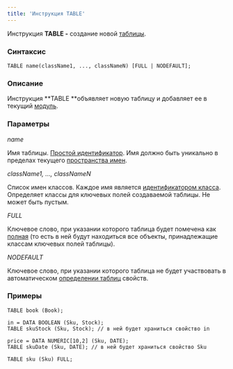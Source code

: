 ```yaml
---
title: 'Инструкция TABLE'
---
```


Инструкция **TABLE -** создание новой [таблицы](Tables.md).

### Синтаксис

    TABLE name(className1, ..., classNameN) [FULL | NODEFAULT];

### Описание

Инструкция **TABLE **объявляет новую таблицу и добавляет ее в текущий [модуль](Modules.md). 

 

### Параметры

*name*

Имя таблицы. [Простой идентификатор](IDs.md#id-broken). Имя должно быть уникально в пределах текущего [пространства имен](Naming.md#namespace).

*className1, ..., classNameN*

Список имен классов. Каждое имя является [идентификатором класса](IDs.md#classname-broken). Определяет классы для ключевых полей создаваемой таблицы. Не может быть пустым.

*FULL*

Ключевое слово, при указании которого таблица будет помечена как [полная](Tables.md#full) (то есть в ней будут находиться все объекты, принадлежащие классам ключевых полей таблицы).  

*NODEFAULT*

Ключевое слово, при указании которого таблица не будет участвовать в автоматическом [определении таблиц](Tables.md#property-broken) свойств.

### Примеры


```lsf
TABLE book (Book);

in = DATA BOOLEAN (Sku, Stock);
TABLE skuStock (Sku, Stock); // в ней будет храниться свойство in

price = DATA NUMERIC[10,2] (Sku, DATE);
TABLE skuDate (Sku, DATE); // в ней будет храниться свойство Sku

TABLE sku (Sku) FULL;
```

  
